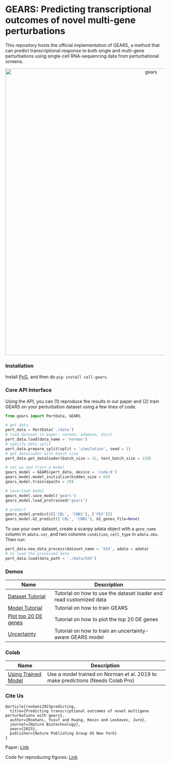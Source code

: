 # GEARS: Predicting transcriptional outcomes of novel multi-gene perturbations

This repository hosts the official implementation of GEARS, a method that can predict transcriptional response to both single and multi-gene perturbations using single-cell RNA-sequencing data from perturbational screens. 


<p align="center"><img src="https://github.com/snap-stanford/GEARS/blob/master/img/gears.png" alt="gears" width="900px" /></p>


### Installation 

Install [PyG](https://pytorch-geometric.readthedocs.io/en/latest/notes/installation.html), and then do `pip install cell-gears`.

### Core API Interface

Using the API, you can (1) reproduce the results in our paper and (2) train GEARS on your perturbation dataset using a few lines of code.

```python
from gears import PertData, GEARS

# get data
pert_data = PertData('./data')
# load dataset in paper: norman, adamson, dixit.
pert_data.load(data_name = 'norman')
# specify data split
pert_data.prepare_split(split = 'simulation', seed = 1)
# get dataloader with batch size
pert_data.get_dataloader(batch_size = 32, test_batch_size = 128)

# set up and train a model
gears_model = GEARS(pert_data, device = 'cuda:8')
gears_model.model_initialize(hidden_size = 64)
gears_model.train(epochs = 20)

# save/load model
gears_model.save_model('gears')
gears_model.load_pretrained('gears')

# predict
gears_model.predict([['CBL', 'CNN1'], ['FEV']])
gears_model.GI_predict(['CBL', 'CNN1'], GI_genes_file=None)
```

To use your own dataset, create a scanpy adata object with a `gene_name` column in `adata.var`, and two columns `condition`, `cell_type` in `adata.obs`. Then run:

```python
pert_data.new_data_process(dataset_name = 'XXX', adata = adata)
# to load the processed data
pert_data.load(data_path = './data/XXX')
```

### Demos

| Name | Description |
|-----------------|-------------|
| [Dataset Tutorial](demo/data_tutorial.ipynb) | Tutorial on how to use the dataset loader and read customized data|
| [Model Tutorial](demo/model_tutorial.ipynb) | Tutorial on how to train GEARS |
| [Plot top 20 DE genes](demo/tutorial_plot_top20_DE.ipynb) | Tutorial on how to plot the top 20 DE genes|
| [Uncertainty](demo/tutorial_uncertainty.ipynb) | Tutorial on how to train an uncertainty-aware GEARS model |


### Colab

| Name | Description |
|-----------------|-------------|
| [Using Trained Model](https://colab.research.google.com/drive/11LlzGEUGoBk_Uj6DzlzizAeWse5_E9MK?usp=sharing) | Use a model trained on Norman et al. 2019 to make predictions (Needs Colab Pro)|



### Cite Us

```
@article{roohani2023predicting,
  title={Predicting transcriptional outcomes of novel multigene perturbations with gears},
  author={Roohani, Yusuf and Huang, Kexin and Leskovec, Jure},
  journal={Nature Biotechnology},
  year={2023},
  publisher={Nature Publishing Group US New York}
}
```
Paper: [Link](https://www.nature.com/articles/s41587-023-01905-6)

Code for reproducing figures: [Link](https://github.com/yhr91/gears_misc)
